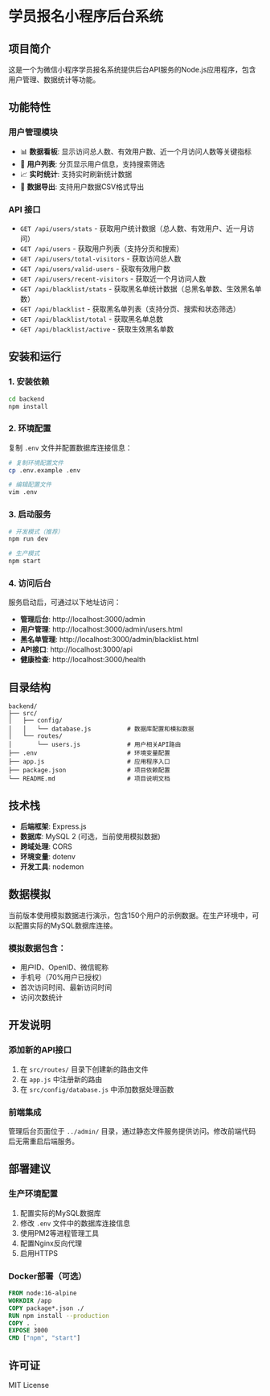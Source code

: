 # 学员报名小程序后台系统

## 项目简介

这是一个为微信小程序学员报名系统提供后台API服务的Node.js应用程序，包含用户管理、数据统计等功能。

## 功能特性

### 用户管理模块
- 📊 **数据看板**: 显示访问总人数、有效用户数、近一个月访问人数等关键指标
- 👥 **用户列表**: 分页显示用户信息，支持搜索筛选
- 📈 **实时统计**: 支持实时刷新统计数据
- 💾 **数据导出**: 支持用户数据CSV格式导出

### API 接口
- `GET /api/users/stats` - 获取用户统计数据（总人数、有效用户、近一月访问）
- `GET /api/users` - 获取用户列表（支持分页和搜索）
- `GET /api/users/total-visitors` - 获取访问总人数
- `GET /api/users/valid-users` - 获取有效用户数
- `GET /api/users/recent-visitors` - 获取近一个月访问人数
- `GET /api/blacklist/stats` - 获取黑名单统计数据（总黑名单数、生效黑名单数）
- `GET /api/blacklist` - 获取黑名单列表（支持分页、搜索和状态筛选）
- `GET /api/blacklist/total` - 获取黑名单总数
- `GET /api/blacklist/active` - 获取生效黑名单数

## 安装和运行

### 1. 安装依赖

```bash
cd backend
npm install
```

### 2. 环境配置

复制 `.env` 文件并配置数据库连接信息：

```bash
# 复制环境配置文件
cp .env.example .env

# 编辑配置文件
vim .env
```

### 3. 启动服务

```bash
# 开发模式（推荐）
npm run dev

# 生产模式
npm start
```

### 4. 访问后台

服务启动后，可通过以下地址访问：

- **管理后台**: http://localhost:3000/admin
- **用户管理**: http://localhost:3000/admin/users.html
- **黑名单管理**: http://localhost:3000/admin/blacklist.html
- **API接口**: http://localhost:3000/api
- **健康检查**: http://localhost:3000/health

## 目录结构

```
backend/
├── src/
│   ├── config/
│   │   └── database.js          # 数据库配置和模拟数据
│   └── routes/
│       └── users.js             # 用户相关API路由
├── .env                         # 环境变量配置
├── app.js                       # 应用程序入口
├── package.json                 # 项目依赖配置
└── README.md                    # 项目说明文档
```

## 技术栈

- **后端框架**: Express.js
- **数据库**: MySQL 2 (可选，当前使用模拟数据)
- **跨域处理**: CORS
- **环境变量**: dotenv
- **开发工具**: nodemon

## 数据模拟

当前版本使用模拟数据进行演示，包含150个用户的示例数据。在生产环境中，可以配置实际的MySQL数据库连接。

### 模拟数据包含：
- 用户ID、OpenID、微信昵称
- 手机号（70%用户已授权）
- 首次访问时间、最新访问时间
- 访问次数统计

## 开发说明

### 添加新的API接口

1. 在 `src/routes/` 目录下创建新的路由文件
2. 在 `app.js` 中注册新的路由
3. 在 `src/config/database.js` 中添加数据处理函数

### 前端集成

管理后台页面位于 `../admin/` 目录，通过静态文件服务提供访问。修改前端代码后无需重启后端服务。

## 部署建议

### 生产环境配置

1. 配置实际的MySQL数据库
2. 修改 `.env` 文件中的数据库连接信息
3. 使用PM2等进程管理工具
4. 配置Nginx反向代理
5. 启用HTTPS

### Docker部署（可选）

```dockerfile
FROM node:16-alpine
WORKDIR /app
COPY package*.json ./
RUN npm install --production
COPY . .
EXPOSE 3000
CMD ["npm", "start"]
```

## 许可证

MIT License